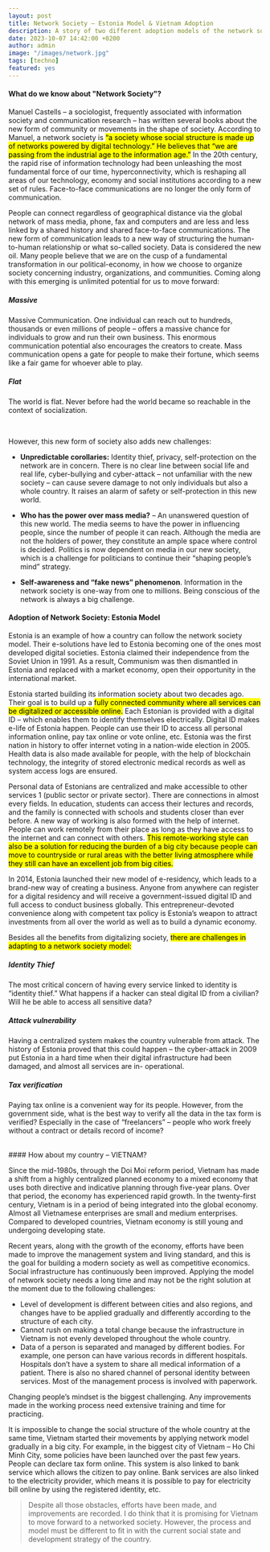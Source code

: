 ```yaml
---
layout: post
title: Network Society – Estonia Model & Vietnam Adoption
description: A story of two different adoption models of the network society
date: 2023-10-07 14:42:00 +0200
author: admin
image: "/images/network.jpg"
tags: [techno]
featured: yes
---
```


#### What do we know about "Network Society"?

Manuel Castells – a sociologist, frequently associated with information society and communication research – has written several books about the new form of community or movements in the shape of society. According to Manuel, a network society is <mark>“a society whose social structure is made up of networks powered by digital technology.” He believes that “we are passing from the industrial age to the information age.”</mark> In the 20th century, the rapid rise of information technology had been unleashing the most fundamental force of our time, hyperconnectivity, which is reshaping all areas of our technology, economy and social institutions according to a new set of rules. Face-to-face communications are no longer the only form of communication.

People can connect regardless of geographical distance via the global network of mass media, phone, fax and computers and are less and less linked by a shared history and shared face-to-face communications. The new form of communication leads to a new way of structuring the human-to-human relationship or what so-called society. Data is considered the new oil. Many people believe that we are on the cusp of a fundamental transformation in our political-economy, in how we choose to organize society concerning industry, organizations, and communities. Coming along with this emerging is unlimited potential for us to move forward:

<div class="columns-container">
  <div class="row">
    <div class="col-lg-7 col">
      <div class="card card--border-top element-bottomshadow">
        <div class="card-body">
          <h5 class="card-title">Massive</h5>
          <p class="card-text">Massive Communication. One individual can reach out to hundreds, thousands or even millions of people – offers a massive chance for individuals to grow and run their own business. This enormous communication potential also encourages the creators to create. Mass communication opens a gate for people to make their fortune, which seems like a fair game for whoever able to play.</p>
        </div>
      </div>
    </div>
    <div class="col-lg-5 col">
      <div class="card card--border-left element-bottomshadow">
        <div class="card-body ">
          <h5 class="card-title">Flat</h5>
          <p class="card-text">The world is flat. Never before had the world became so reachable in the context of socialization.</p>
        </div>
      </div>
    </div>
  </div>
</div>

<br />

However, this new form of society also adds new challenges:

- **Unpredictable corollaries:** Identity thief, privacy, self-protection on the network are in concern. There is no clear line between social life and real life, cyber-bullying and cyber-attack – not unfamiliar with the new society – can cause severe damage to not only individuals but also a whole country. It raises an alarm of safety or self-protection in this new world.

- **Who has the power over mass media?** – An unanswered question of this new world. The media seems to have the power in influencing people, since the number of people it can reach. Although the media are not the holders of power, they constitute an ample space where control is decided. Politics is now dependent on media in our new society, which is a challenge for politicians to continue their “shaping people’s mind” strategy.

- **Self-awareness and “fake news” phenomenon**. Information in the network society is one-way from one to millions. Being conscious of the network is always a big challenge.

#### Adoption of Network Society: Estonia Model

Estonia is an example of how a country can follow the network society model. Their e-solutions have led to Estonia becoming one of the ones most developed digital societies. Estonia claimed their independence from the Soviet Union in 1991. As a result, Communism was then dismantled in Estonia and replaced with a market economy, open their opportunity in the international market.

Estonia started building its information society about two decades ago. Their goal is to build up a <mark>fully connected community where all services can be digitalized or accessible online.</mark> Each Estonian is provided with a digital ID – which enables them to identify themselves electrically. Digital ID makes e-life of Estonia happen. People can use their ID to access all personal information online, pay tax online or vote online, etc. Estonia was the first nation in history to offer internet voting in a nation-wide election in 2005. Health data is also made available for people, with the help of blockchain technology, the integrity of stored electronic medical records as well as system access logs are ensured.

Personal data of Estonians are centralized and make accessible to other services 1 (public sector or private sector). There are connections in almost every fields. In education, students can access their lectures and records, and the family is connected with schools and students closer than ever before. A new way of working is also formed with the help of internet. People can work remotely from their place as long as they have access to the internet and can connect with others. <mark>This remote-working style can also be a solution for reducing the burden of a big city because people can move to countryside or rural areas with the better living atmosphere while they still can have an excellent job from big cities.</mark>

In 2014, Estonia launched their new model of e-residency, which leads to a brand-new way of creating a business. Anyone from anywhere can register for a digital residency and will receive a government-issued digital ID and full access to conduct business globally. This entrepreneur-devoted convenience along with competent tax policy is Estonia’s weapon to attract investments from all over the world as well as to build a dynamic economy.

Besides all the benefits from digitalizing society, <mark>there are challenges in adapting to a network society model:</mark>

<div class="columns-container">
  <div class="row">
    <div class="col col-lg-4">
      <div class="card card--border-top element-bottomshadow">
        <div class="card-body">
          <h5 class="card-title">Identity Thief</h5>
          <p class="card-text">The most critical concern of having every service linked to identity is “identity thief.” What happens if a hacker can steal digital ID from a civilian? Will he be able to access all sensitive data?</p>
        </div>
      </div>
    </div>
    <div class="col col-lg-4">
      <div class="card card--border-left element-bottomshadow">
        <div class="card-body ">
          <h5 class="card-title">Attack vulnerability</h5>
          <p class="card-text">Having a centralized system makes the country vulnerable from attack. The history of Estonia proved that this could happen – the cyber-attack in 2009 put Estonia in a hard time when their digital infrastructure had been damaged, and almost all services are in- operational.</p>
        </div>
      </div>
    </div>
    <div class="col col-lg-4">
      <div class="card card--border-top element-bottomshadow">
        <div class="card-body">
          <h5 class="card-title">Tax verification</h5>
          <p class="card-text">Paying tax online is a convenient way for its people. However, from the government side, what is the best way to verify all the data in the tax form is verified? Especially in the case of “freelancers” – people who work freely without a contract or details record of income?</p>
        </div>
      </div>
    </div>
  </div>
</div>

<br />
#### How about my country – VIETNAM?

Since the mid-1980s, through the Doi Moi reform period, Vietnam has made a shift from a highly centralized planned economy to a mixed economy that uses both directive and indicative planning through five-year plans. Over that period, the economy has experienced rapid growth. In the twenty-first century, Vietnam is in a period of being integrated into the global economy. Almost all Vietnamese enterprises are small and medium enterprises. Compared to developed countries, Vietnam economy is still young and undergoing developing state.

Recent years, along with the growth of the economy, efforts have been made to improve the management system and living standard, and this is the goal for building a modern society as well as competitive economics. Social infrastructure has continuously been improved. Applying the model of network society needs a long time and may not be the right solution at the moment due to the following challenges:

- Level of development is different between cities and also regions, and changes have to be applied gradually and differently according to the structure of each city.
- Cannot rush on making a total change because the infrastructure in Vietnam is not evenly developed throughout the whole country.
- Data of a person is separated and managed by different bodies. For example, one person can have various records in different hospitals. Hospitals don’t have a system to share all medical information of a patient. There is also no shared channel of personal identity between services. Most of the management process is involved with paperwork.

Changing people’s mindset is the biggest challenging. Any improvements made in the working process need extensive training and time for practicing.

It is impossible to change the social structure of the whole country at the same time, Vietnam started their movements by applying network model gradually in a big city. For example, in the biggest city of Vietnam – Ho Chi Minh City, some policies have been launched over the past few years. People can declare tax form online. This system is also linked to bank service which allows the citizen to pay online. Bank services are also linked to the electricity provider, which means it is possible to pay for electricity bill online by using the registered identity, etc.

> Despite all those obstacles, efforts have been made, and improvements are recorded. I do think that it is promising for Vietnam to move forward to a networked society. However, the process and model must be different to fit in with the current social state and development strategy of the country.

